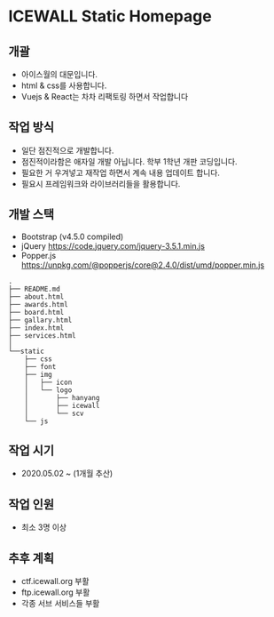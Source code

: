 # ICEWALL Static Homepage
## 개괄
- 아이스월의 대문입니다.
- html & css를 사용합니다.
- Vuejs & React는 차차 리팩토링 하면서 작업합니다

## 작업 방식
- 일단 점진적으로 개발합니다.
- 점진적이라함은 애자일 개발 아닙니다. 학부 1학년 개판 코딩입니다.
- 필요한 거 우겨넣고 재작업 하면서 계속 내용 업데이트 합니다.
- 필요시 프레임워크와 라이브러리들을 활용합니다.

## 개발 스택
- Bootstrap (v4.5.0 compiled)
- jQuery https://code.jquery.com/jquery-3.5.1.min.js
- Popper.js https://unpkg.com/@popperjs/core@2.4.0/dist/umd/popper.min.js

~~~
.
├── README.md
├── about.html
├── awards.html
├── board.html
├── gallary.html
├── index.html
├── services.html
│
└──static
    ├── css
    ├── font
    ├── img
    │   ├── icon
    │   └── logo
    │       ├── hanyang
    │       ├── icewall
    │       └── scv
    └── js
~~~

## 작업 시기
- 2020.05.02 ~ (1개월 추산)

## 작업 인원
- 최소 3명 이상

## 추후 계획
- ctf.icewall.org 부활
- ftp.icewall.org 부활
- 각종 서브 서비스들 부활

